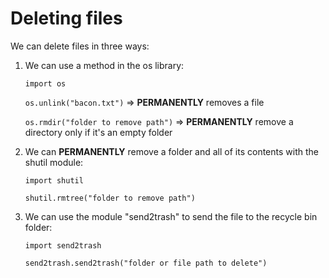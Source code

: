 # Deleting files

We can delete files in three ways:

1. We can use a method in the os library:

    `import os`

    `os.unlink("bacon.txt")` => **PERMANENTLY** removes a file

    `os.rmdir("folder to remove path")` => **PERMANENTLY** remove a directory only if it's an empty folder

2. We can **PERMANENTLY** remove a folder and all of its contents with the shutil module:

    `import shutil`

    `shutil.rmtree("folder to remove path")`

3. We can use the module "send2trash" to send the file to the recycle bin folder:

    `import send2trash`

    `send2trash.send2trash("folder or file path to delete")`
